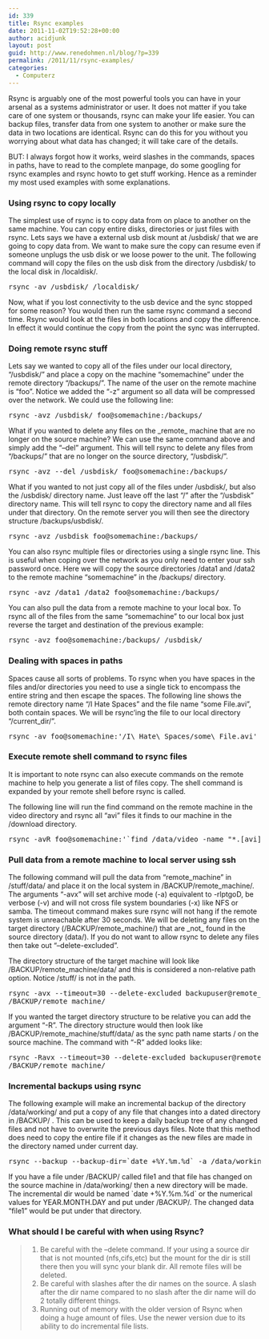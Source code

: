 ```yaml
---
id: 339
title: Rsync examples
date: 2011-11-02T19:52:28+00:00
author: acidjunk
layout: post
guid: http://www.renedohmen.nl/blog/?p=339
permalink: /2011/11/rsync-examples/
categories:
  - Computerz
---
```

Rsync is arguably one of the most powerful tools you can have in your arsenal as a systems administrator or user. It does not matter if you take care of one system or thousands, rsync can make your life easier. You can backup files, transfer data from one system to another or make sure the data in two locations are identical. Rsync can do this for you without you worrying about what data has changed; it will take care of the details.

BUT: I always forgot how it works, weird slashes in the commands, spaces in paths, have to read to the complete manpage, do some googling for rsync examples and rsync howto to get stuff working. Hence as a reminder my most used examples with some explanations.

### Using rsync to copy locally

The simplest use of rsync is to copy data from on place to another on the same machine. You can copy entire disks, directories or just files with rsync. Lets says we have a external usb disk mount at /usbdisk/ that we are going to copy data from. We want to make sure the copy can resume even if someone unplugs the usb disk or we loose power to the unit. The following command will copy the files on the usb disk from the directory /usbdisk/ to the local disk in /localdisk/.

<pre>rsync -av /usbdisk/ /localdisk/</pre>

Now, what if you lost connectivity to the usb device and the sync stopped for some reason? You would then run the same rsync command a second time. Rsync would look at the files in both locations and copy the difference. In effect it would continue the copy from the point the sync was interrupted.

### Doing remote rsync stuff

Lets say we wanted to copy all of the files under our local directory, &#8220;/usbdisk/&#8221; and place a copy on the machine &#8220;somemachine&#8221; under the remote directory &#8220;/backups/&#8221;. The name of the user on the remote machine is &#8220;foo&#8221;. Notice we added the &#8220;-z&#8221; argument so all data will be compressed over the network. We could use the following line:

<pre>rsync -avz /usbdisk/ foo@somemachine:/backups/</pre>

What if you wanted to delete any files on the \_remote\_ machine that are no longer on the source machine? We can use the same command above and simply add the &#8220;&#8211;del&#8221; argument. This will tell rsync to delete any files from &#8220;/backups/&#8221; that are no longer on the source directory, &#8220;/usbdisk/&#8221;.

<pre>rsync -avz --del /usbdisk/ foo@somemachine:/backups/</pre>

What if you wanted to not just copy all of the files under /usbdisk/, but also the /usbdisk/ directory name. Just leave off the last &#8220;/&#8221; after the &#8220;/usbdisk&#8221; directory name. This will tell rsync to copy the directory name and all files under that directory. On the remote server you will then see the directory structure /backups/usbdisk/.

<pre>rsync -avz /usbdisk foo@somemachine:/backups/</pre>

You can also rsync multiple files or directories using a single rsync line. This is useful when coping over the network as you only need to enter your ssh password once. Here we will copy the source directories /data1 and /data2 to the remote machine &#8220;somemachine&#8221; in the /backups/ directory.

<pre>rsync -avz /data1 /data2 foo@somemachine:/backups/</pre>

You can also pull the data from a remote machine to your local box. To rsync all of the files from the same &#8220;somemachine&#8221; to our local box just reverse the target and destination of the previous example:

<pre>rsync -avz foo@somemachine:/backups/ /usbdisk/</pre>

### Dealing with spaces in paths

Spaces cause all sorts of problems. To rsync when you have spaces in the files and/or directories you need to use a single tick to encompass the entire string and then escape the spaces. The following line shows the remote directory name &#8220;/I Hate Spaces&#8221; and the file name &#8220;some File.avi&#8221;, both contain spaces. We will be rsync&#8217;ing the file to our local directory &#8220;/current_dir/&#8221;.

<pre>rsync -av foo@somemachine:'/I\ Hate\ Spaces/some\ File.avi' /current_dir/</pre>

### Execute remote shell command to rsync files


  
It is important to note rsync can also execute commands on the remote machine to help you generate a list of files copy. The shell command is expanded by your remote shell before rsync is called.

The following line will run the find command on the remote machine in the video directory and rsync all &#8220;avi&#8221; files it finds to our machine in the /download directory.

<pre>rsync -avR foo@somemachine:'`find /data/video -name "*.[avi]"`' /download/</pre>

### Pull data from a remote machine to local server using ssh

The following command will pull the data from &#8220;remote\_machine&#8221; in /stuff/data/ and place it on the local system in /BACKUP/remote\_machine/. The arguments &#8220;-avx&#8221; will set archive mode (-a) equivalent to -rlptgoD, be verbose (-v) and will not cross file system boundaries (-x) like NFS or samba. The timeout command makes sure rsync will not hang if the remote system is unreachable after 30 seconds. We will be deleting any files on the target directory (/BACKUP/remote\_machine/) that are \_not_ found in the source directory (data/). If you do not want to allow rsync to delete any files then take out &#8220;&#8211;delete-excluded&#8221;.

The directory structure of the target machine will look like /BACKUP/remote_machine/data/ and this is considered a non-relative path option. Notice /stuff/ is not in the path.

<pre>rsync -avx --timeout=30 --delete-excluded backupuser@remote_machine:/stuff/data/ 
/BACKUP/remote_machine/</pre>

If you wanted the target directory structure to be relative you can add the argument &#8220;-R&#8221;. The directory structure would then look like /BACKUP/remote_machine/stuff/data/ as the sync path name starts / on the source machine. The command with &#8220;-R&#8221; added looks like:

<pre>rsync -Ravx --timeout=30 --delete-excluded backupuser@remote_machine:/stuff/data/ 
/BACKUP/remote_machine/</pre>

### Incremental backups using rsync

The following example will make an incremental backup of the directory /data/working/ and put a copy of any file that changes into a dated directory in /BACKUP/ . This can be used to keep a daily backup tree of any changed files and not have to overwrite the previous days files. Note that this method does need to copy the entire file if it changes as the new files are made in the directory named under current day.

<pre>rsync --backup --backup-dir=`date +%Y.%m.%d` -a /data/working/ /BACKUP/</pre>

If you have a file under /BACKUP/ called file1 and that file has changed on the source machine in /data/working/ then a new directory will be made. The incremental dir would be named \`date +%Y.%m.%d\` or the numerical values for YEAR.MONTH.DAY and put under /BACKUP/. The changed data &#8220;file1&#8221; would be put under that directory.

### What should I be careful with when using Rsync?

>   1. Be careful with the &#8211;delete command. If your using a source dir that is not mounted (nfs,cifs,etc) but the mount for the dir is still there then you will sync your blank dir. All remote files will be deleted.
>   2. Be careful with slashes after the dir names on the source. A slash after the dir name compared to no slash after the dir name will do 2 totally different things.
>   3. Running out of memory with the older version of Rsync when doing a huge amount of files. Use the newer version due to its ability to do incremental file lists.